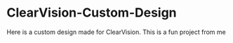 # ClearVision-Custom-Design
Here is a custom design made for ClearVision. This is a fun project from me
